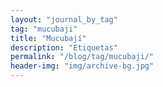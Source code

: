 ```yaml
---
layout: "journal_by_tag"
tag: "mucubaji"
title: "Mucubají"
description: "Etiquetas"
permalink: "/blog/tag/mucubaji/"
header-img: "img/archive-bg.jpg"
---
```

